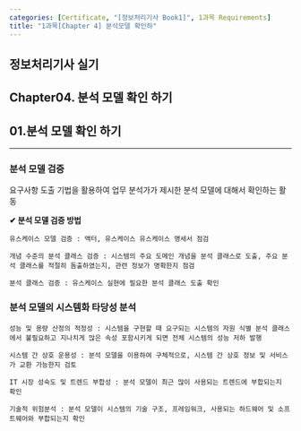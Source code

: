 ```yaml
---
categories: [Certificate, "[정보처리기사 Book1]", 1과목 Requirements]
title: "1과목[Chapter 4] 분석모델 확인하"
---
```


## 정보처리기사 실기

## Chapter04. 분석 모델 확인 하기

## 01.분석 모델 확인 하기

<hr>

### 분석 모델 검증

요구사항 도출 기법을 활용하여 업무 분석가가 제시한 분석 모델에 대해서 확인하는 활동

**✔ 분석 모델 검증 방법**

```
유스케이스 모델 검증 : 액터, 유스케이스 유스케이스 명세서 점검

개념 수준의 분석 클래스 검증 : 시스템의 주요 도메인 개념을 분석 클래스로 도출, 주요 분석 클래스를 적절히 돔출하였는지, 관련 정보가 명확한지 점검

분석 클래스 검증 : 유스케이스 실현에 필요한 분석 클래스 도출 확인
```

### 분석 모델의 시스템화 타당성 분석

```
성능 및 용량 산정의 적정성 : 시스템을 구현할 때 요구되는 시스템의 자원 식별 분석 클래스에서 불필요하고 지나치게 많은 속성 포함시키게 되면 전체 시스템의 성능 저하 발행

시스템 간 상호 운용성 : 분석 모델을 이용하여 구체적으로, 시스템 간 상호 정보 및 서비스가 교환 가능한지 검토

IT 시장 성숙도 및 트렌드 부합성 : 분석 모델이 최근 많이 사용되는 트렌드에 부합되는지 확인

기술적 위험분석 : 분석 모델이 시스템의 기술 구조, 프레임워크, 사용되는 하드웨어 및 소프트웨어와 부합되는지 확인
```
